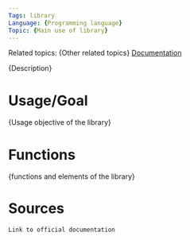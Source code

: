 ```yaml
---
Tags: library
Language: {Programming language}
Topic: {Main use of library}
---
```

Related topics: {Other related topics}
[Documentation](https://link)

{Description}

# Usage/Goal
{Usage objective of the library}

# Functions
{functions and elements of the library}

# Sources
	Link to official documentation
